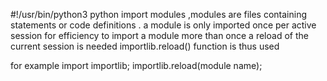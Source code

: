 #!/usr/bin/python3
python import modules ,modules are files containing statements or code definitions .
 a module is only imported once per active session for efficiency
to import a module more than once a reload of the current session is needed
importlib.reload() function is thus used 

for example 
import importlib;
importlib.reload(module name);
